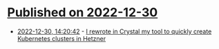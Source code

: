 # [Published on 2022-12-30](index.md)

* [2022-12-30, 14:20:42](https://news.ycombinator.com/item?id=34185209) - [I rewrote in Crystal my tool to quickly create Kubernetes clusters in Hetzner](https://news.ycombinator.com/item?id=34185209)
